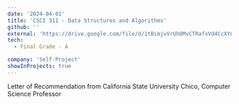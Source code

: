 ```yaml
---
date: '2024-04-01'
title: 'CSCI 311 - Data Structures and Algorithms'
github: ''
external: 'https://drive.google.com/file/d/1tBimjvVrUh0MvCTRafxVd4CcXYnKn1_d/view?usp=sharing'
tech:
  - Final Grade - A

company: 'Self-Project'
showInProjects: true
---
```


Letter of Recommendation from California State University Chico, Computer Science Professor
